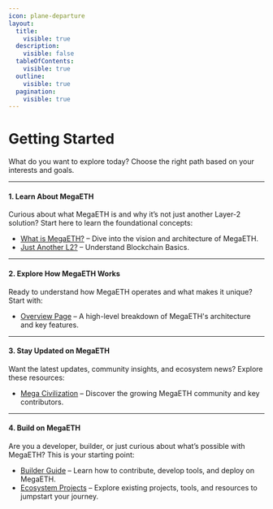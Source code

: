```yaml
---
icon: plane-departure
layout:
  title:
    visible: true
  description:
    visible: false
  tableOfContents:
    visible: true
  outline:
    visible: true
  pagination:
    visible: true
---
```


# Getting Started

What do you want to explore today? Choose the right path based on your interests and goals.

***

#### **1. Learn About MegaETH**

Curious about what MegaETH is and why it’s not just another Layer-2 solution? Start here to learn the foundational concepts:

* [What is MegaETH?](introduction/what-is-megaeth.md) – Dive into the vision and architecture of MegaETH.
* [Just Another L2?](introduction/just-another-l2/) – Understand Blockchain Basics.

***

#### **2. Explore How MegaETH Works**

Ready to understand how MegaETH operates and what makes it unique? Start with:

* [Overview Page](deep-dive/overview.md) – A high-level breakdown of MegaETH's architecture and key features.

***

#### **3. Stay Updated on MegaETH**

Want the latest updates, community insights, and ecosystem news? Explore these resources:

* [Mega Civilization](community-and-projects/mega-civilization.md) – Discover the growing MegaETH community and key contributors.

***

#### **4. Build on MegaETH**

Are you a developer, builder, or just curious about what’s possible with MegaETH? This is your starting point:

* [Builder Guide](guide/builder-guide/) – Learn how to contribute, develop tools, and deploy on MegaETH.
* [Ecosystem Projects](community-and-projects/ecosystem/) – Explore existing projects, tools, and resources to jumpstart your journey.
